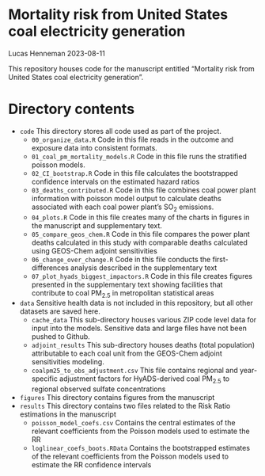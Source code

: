 Mortality risk from United States coal electricity generation
================
Lucas Henneman
2023-08-11

<!-- README.md is generated from README.Rmd. Please edit that file -->
<!-- badges: start -->
<!-- badges: end -->

This repository houses code for the manuscript entitled “Mortality risk
from United States coal electricity generation”.

# Directory contents

-   `code` This directory stores all code used as part of the project.
    -   `00_organize_data.R` Code in this file reads in the outcome and
        exposure data into consistent formats.
    -   `01_coal_pm_mortality_models.R` Code in this file runs the
        stratified poisson models.
    -   `02_CI_bootstrap.R` Code in this file calculates the
        bootstrapped confidence intervals on the estimated hazard ratios
    -   `03_deaths_contributed.R` Code in this file combines coal power
        plant information with poisson model output to calculate deaths
        associated with each coal power plant’s SO<sub>2</sub>
        emissions.
    -   `04_plots.R` Code in this file creates many of the charts in
        figures in the manuscript and supplementary text.
    -   `05_compare_geos_chem.R` Code in this file compares the power
        plant deaths calculated in this study with comparable deaths
        calculated using GEOS-Chem adjoint sensitivities
    -   `06_change_over_change.R` Code in this file conducts the
        first-differences analysis described in the supplementary text
    -   `07_plot_hyads_biggest_impactors.R` Code in this file creates
        figures presented in the supplementary text showing facilities
        that contribute to coal PM<sub>2.5</sub> in metropolitan
        statistical areas
-   `data` Sensitive health data is not included in this repository, but
    all other datasets are saved here.
    -   `cache_data` This sub-directory houses various ZIP code level
        data for input into the models. Sensitive data and large files
        have not been pushed to Github.
    -   `adjoint_results` This sub-directory houses deaths (total
        population) attributable to each coal unit from the GEOS-Chem
        adjoint sensitivities modeling.
    -   `coalpm25_to_obs_adjustment.csv` This file contains regional and
        year-specific adjustment factors for HyADS-derived coal
        PM<sub>2.5</sub> to regional observed sulfate concentrations
-   `figures` This directory contains figures from the manuscript
-   `results` This directory contains two files related to the Risk
    Ratio estimations in the manuscript
    -   `poisson_model_coefs.csv` Contains the central estimates of the
        relevant coefficients from the Poisson models used to estimate
        the RR
    -   `loglinear_coefs_boots.RData` Contains the bootstrapped
        estimates of the relevant coefficients from the Poisson models
        used to estimate the RR confidence intervals
